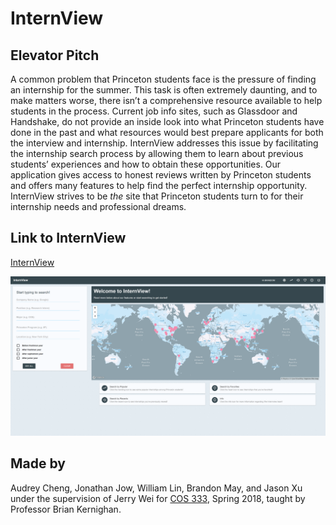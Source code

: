 # InternView

## Elevator Pitch
A common problem that Princeton students face is the pressure of finding an internship for the summer. This task is often extremely daunting, and to make matters worse, there isn’t a comprehensive resource available to help students in the process. Current job info sites, such as Glassdoor and Handshake, do not provide an inside look into what Princeton students have done in the past and what resources would best prepare applicants for both the interview and internship. InternView addresses this issue by facilitating the internship search process by allowing them to learn about previous students’ experiences and how to obtain these opportunities. Our application gives access to honest reviews written by Princeton students and offers many features to help find the perfect internship opportunity. InternView strives to be *the* site that Princeton students turn to for their internship needs and professional dreams.

## Link to InternView
[InternView](http://internview.herokuapp.com)

![Screenshot of InternView](client/public/internview.png)

## Made by
Audrey Cheng, Jonathan Jow, William Lin, Brandon May, and Jason Xu under the supervision of Jerry Wei for [COS 333](https://www.cs.princeton.edu/courses/archive/spring18/cos333/), Spring 2018, taught by Professor Brian Kernighan.